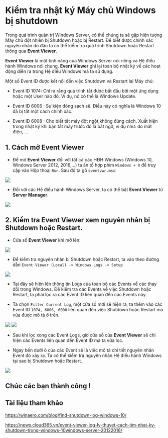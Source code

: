 # Kiểm tra nhật ký Máy chủ Windows bị shutdown

Trong quá trình quản trị Windows Server, có thể chúng ta sẽ gặp hiện tượng Máy chủ đột nhiên bị Shutdown hoặc bị Restart. Để biết được chính xác nguyên nhân do đâu ta có thể kiểm tra quá trình Shutdown hoặc Restart thông qua **Event Viewer**.

**Event Viewer** là một tính năng của Windows Server nói riêng và Hệ điều hành Windows nói chung. **Event Viewer** ghi lại toàn bộ nhật ký về các hoạt động diễn ra trong Hệ điều Windows mà ta sử dụng.

Một số Event ID được kết nối đến việc Shutdown và Restart lại Máy chủ:

- Event ID 1074: Chỉ ra rằng quá trình tắt được bắt đầu bởi một ứng dụng hoặc một User nào đó. Ví dụ, nó có thể là Windows Update.

- Event ID 6006 : Sự kiện đóng sạch sẽ. Điều này có nghĩa là Windows 10 đã bị tắt một cách chính xác.

- Event ID 6008 : Cho biết tắt máy đột ngột,không đúng cách. Xuất hiện trong nhật ký khi bạn tắt máy trước đó là bất ngờ, ví dụ như: do mất điện, ...

## 1. Cách mở Event Viewer

- Để mở **Event Viewer** đối với tất cả các HĐH Windows (Windows 10, Windows Server 2012, 2016,...) ta ấn tổ hợp phím `Windows + R` để truy cập vào Hộp thoại `Run`. Sau đó ta gõ `eventvwr.msc`:

<img src="https://imgur.com/LeyeV5X.png">

- Đối với các Hệ điều hành Windows Server, ta có thể bật **Event Viewer** từ **Server Manager**.

<img src="https://imgur.com/DrbXQAL.png">

## 2. Kiểm tra Event Viewer xem nguyên nhân bị Shutdown hoặc Restart.

- Cửa sổ **Event Viewer** khi mở lên:

<img src="https://imgur.com/HUm23mT.png">

- Để kiểm tra nguyên nhân bị Shutdown hoặc Restart, ta vào theo đường dẫn `Event Viewer (Local) -> Windows Logs -> Setup`

<img src="https://imgur.com/jnFCyR9.png">

- Tại đây sẽ hiện lên thông tin Logs của toàn bộ các Events về các thay đổi trong Windows. Để kiểm tra các Events về việc Shutdown hoặc Restart, ta phải lọc ra các Event ID liên quan đến các Events này. 

- Ta chọn `Filter Current Log`, một cửa số mới sẽ hiện ra, ta thêm vào các Event ID `1074, 6006, 6008` liên quan đến việc Shutdown hoặc Restart mà vừa được mô tả ở trên.

<img src="https://imgur.com/tMAoxMf.png">

<img src="https://imgur.com/Kbz7VP1.png">

- Sau khi lọc xong các Event Logs, giờ cửa sổ của **Event Viewer** sẽ chỉ hiện các Events liên quan đến Event ID mà ta vừa lọc.

- Ngay bến dưới ô của các Event sẽ là việc mô tả chi tiết nguyên nhân Event đó xảy ra. Ta có thể kiểm tra nguyên nhân Hệ điều hành Windows tại sao bị Shutdown hoặc Restart.

<img src="https://imgur.com/mxGDwVM.png">

## Chúc các bạn thành công !

## Tài liệu tham khảo

https://winaero.com/blog/find-shutdown-log-windows-10/

https://news.cloud365.vn/event-viewer-log-ly-thuyet-cach-tim-nhat-ky-shutdown-trong-windows-10windows-server-20122016/